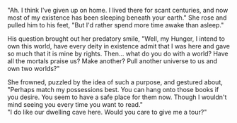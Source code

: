 "Ah. I think I've given up on home. I lived there for scant centuries, and now most of my existence has been sleeping beneath your earth." She rose and pulled him to his feet, "But I'd rather spend more time awake than asleep."   

His question brought out her predatory smile, "Well, my Hunger, I intend to own this world, have every deity in existence admit that I was here and gave so much that it is mine by rights. Then... what do you do with a world? Have all the mortals praise us? Make another? Pull another universe to us and own two worlds?"

She frowned, puzzled by the idea of such a purpose, and gestured about, "Perhaps match my possessions best. You can hang onto those books if you desire. You seem to have a safe place for them now. Though I wouldn't mind seeing you every time you want to read."    
"I do like our dwelling cave here. Would you care to give me a tour?"